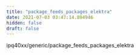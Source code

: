 ```yaml
---
title: "package_feeds_packages_elektra"
date: 2021-07-03 03:47:14.894946
hidden: false
draft: false
---
```


ipq40xx/generic/package_feeds_packages_elektra

